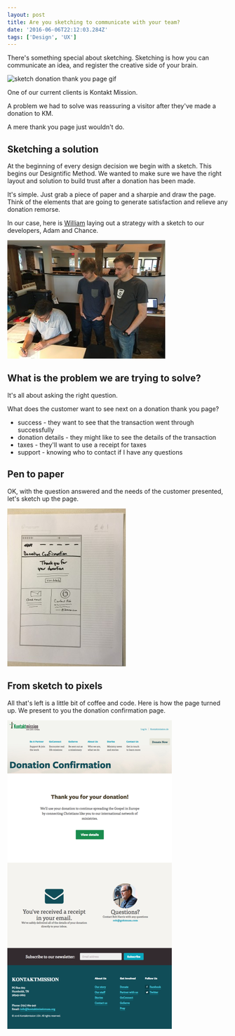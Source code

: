 ```yaml
---
layout: post
title: Are you sketching to communicate with your team?
date: '2016-06-06T22:12:03.284Z'
tags: ['Design', 'UX']
---
```


There's something special about sketching. Sketching is how you can communicate an idea, and register the creative side of your brain.

![sketch donation thank you page gif](https://sh-drop.s3.amazonaws.com/sh-site-assets/blog/sketch-km-dN6GT3W3lP.gif)

One of our current clients is Kontakt Mission.

A problem we had to solve was reassuring a visitor after they've made a donation to KM.

A mere thank you page just wouldn't do.

## Sketching a solution

At the beginning of every design decision we begin with a sketch. This begins our Designtific Method. We wanted to make sure we have the right layout and solution to build trust after a donation has been made.

It's simple. Just grab a piece of paper and a sharpie and draw the page. Think of the elements that are going to generate satisfaction and relieve any donation remorse.

In our case, here is [William](https://twitter.com/sodiumhalogen) laying out a strategy with a sketch to our developers, Adam and Chance.

![William Donnell, Chance Smith and Adam Curl sketching at Sodium Halogen](slack_for_ios_upload_720-2-360x270.jpg)

## What is the problem we are trying to solve?

It's all about asking the right question.

What does the customer want to see next on a donation thank you page?

- success - they want to see that the transaction went through successfully
- donation details - they might like to see the details of the transaction
- taxes - they'll want to use a receipt for taxes
- support - knowing who to contact if I have any questions

## Pen to paper

OK, with the question answered and the needs of the customer presented, let's sketch up the page.

![donation thank you page by Sodium Halogen](slack_for_ios_upload_720-270x360.jpg)

## From sketch to pixels

All that's left is a little bit of coffee and code. Here is how the page turned up. We present to you the donation confirmation page.

![kontakt-mission-donation-thank-you-page](kontakt-mission-donation-thank-you-page1-e1464981499738.png)
